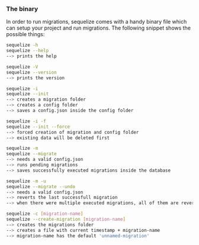 ### The binary

In order to run migrations, sequelize comes with a handy binary file which can setup your project and run migrations. The following snippet shows the possible things:

```bash
sequelize -h
sequelize --help
--> prints the help

sequelize -V
sequelize --version
--> prints the version

sequelize -i
sequelize --init
--> creates a migration folder
--> creates a config folder
--> saves a config.json inside the config folder

sequelize -i -f
sequelize --init --force
--> forced creation of migration and config folder
--> existing data will be deleted first

sequelize -m
sequelize --migrate
--> needs a valid config.json
--> runs pending migrations
--> saves successfully executed migrations inside the database

sequelize -m -u
sequelize --migrate --undo
--> needs a valid config.json
--> reverts the last successfull migration
--> when there were multiple executed migrations, all of them are reverted

sequelize -c [migration-name]
sequelize --create-migration [migration-name]
--> creates the migrations folder
--> creates a file with current timestamp + migration-name
--> migration-name has the default 'unnamed-migration'
```
